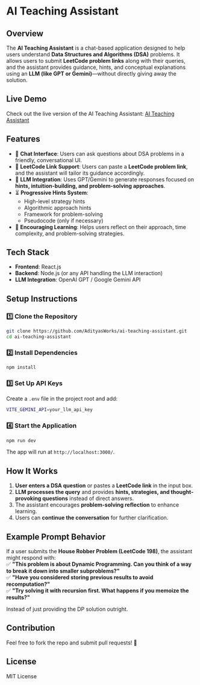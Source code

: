 # AI Teaching Assistant  

## Overview  
The **AI Teaching Assistant** is a chat-based application designed to help users understand **Data Structures and Algorithms (DSA)** problems. It allows users to submit **LeetCode problem links** along with their queries, and the assistant provides guidance, hints, and conceptual explanations using an **LLM (like GPT or Gemini)**—without directly giving away the solution.  

## Live Demo  
Check out the live version of the AI Teaching Assistant: [AI Teaching Assistant](https://ai-teaching-assistant-jck3.vercel.app/)  

## Features  
- 📌 **Chat Interface**: Users can ask questions about DSA problems in a friendly, conversational UI.  
- 🔗 **LeetCode Link Support**: Users can paste a **LeetCode problem link**, and the assistant will tailor its guidance accordingly.  
- 🤖 **LLM Integration**: Uses GPT/Gemini to generate responses focused on **hints, intuition-building, and problem-solving approaches**.  
- ⏳ **Progressive Hints System**:  
  - High-level strategy hints  
  - Algorithmic approach hints  
  - Framework for problem-solving  
  - Pseudocode (only if necessary)  
- 🚀 **Encouraging Learning**: Helps users reflect on their approach, time complexity, and problem-solving strategies.  

## Tech Stack  
- **Frontend**: React.js  
- **Backend**: Node.js (or any API handling the LLM interaction)  
- **LLM Integration**: OpenAI GPT / Google Gemini API  

## Setup Instructions  
### 1️⃣ Clone the Repository  
```sh  
git clone https://github.com/AdityasWorks/ai-teaching-assistant.git  
cd ai-teaching-assistant  
```
### 2️⃣ Install Dependencies  
```sh  
npm install  
```
### 3️⃣ Set Up API Keys  
Create a `.env` file in the project root and add:  
```sh  
VITE_GEMINI_API=your_llm_api_key  
```
### 4️⃣ Start the Application  
```sh  
npm run dev  
```
The app will run at `http://localhost:3000/`.  

## How It Works  
1. **User enters a DSA question** or pastes a **LeetCode link** in the input box.  
2. **LLM processes the query** and provides **hints, strategies, and thought-provoking questions** instead of direct answers.  
3. The assistant encourages **problem-solving reflection** to enhance learning.  
4. Users can **continue the conversation** for further clarification.  

## Example Prompt Behavior  
If a user submits the **House Robber Problem (LeetCode 198)**, the assistant might respond with:  
✅ **"This problem is about Dynamic Programming. Can you think of a way to break it down into smaller subproblems?"**  
✅ **"Have you considered storing previous results to avoid recomputation?"**  
✅ **"Try solving it with recursion first. What happens if you memoize the results?"**  

Instead of just providing the DP solution outright.  

## Contribution  
Feel free to fork the repo and submit pull requests! 🚀  

## License  
MIT License  
